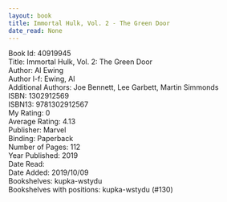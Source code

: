 ```yaml
---
layout: book
title: Immortal Hulk, Vol. 2 - The Green Door
date_read: None
---
```


Book Id: 40919945<br />
Title: Immortal Hulk, Vol. 2: The Green Door<br />
Author: Al Ewing<br />
Author l-f: Ewing, Al<br />
Additional Authors: Joe Bennett, Lee Garbett, Martin Simmonds<br />
ISBN: 1302912569<br />
ISBN13: 9781302912567<br />
My Rating: 0<br />
Average Rating: 4.13<br />
Publisher: Marvel<br />
Binding: Paperback<br />
Number of Pages: 112<br />
Year Published: 2019<br />
Date Read: <br />
Date Added: 2019/10/09<br />
Bookshelves: kupka-wstydu<br />
Bookshelves with positions: kupka-wstydu (#130)<br />

